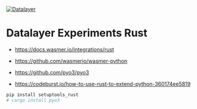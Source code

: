[![Datalayer](https://raw.githubusercontent.com/datalayer/datalayer/main/res/logo/datalayer-25.svg?sanitize=true)](https://datalayer.io)

# Datalayer Experiments Rust

- https://docs.wasmer.io/integrations/rust
- https://github.com/wasmerio/wasmer-python

- https://github.com/pyo3/pyo3

- https://codeburst.io/how-to-use-rust-to-extend-python-360174ee5819

```bash
pip install setuptools_rust
# cargo install pyo3
```
